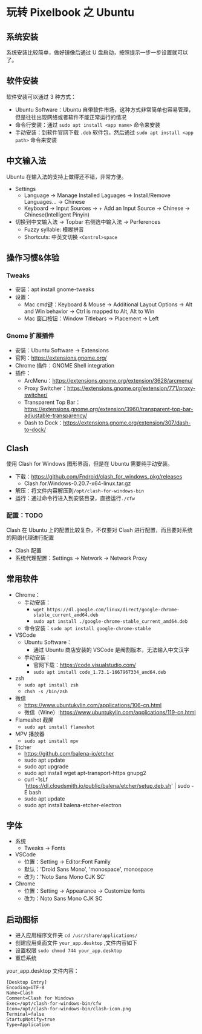 # 玩转 Pixelbook 之 Ubuntu

## 系统安装

系统安装比较简单，做好镜像后通过 U 盘启动，按照提示一步一步设置就可以了。

## 软件安装

软件安装可以通过 3 种方式：

* Ubuntu Software：Ubuntu 自带软件市场，这种方式非常简单也容易管理，但是往往出现网络或者软件不能正常运行的情况
* 命令行安装：通过 `sudo apt install <app name>` 命令来安装
* 手动安装：到软件官网下载 `.deb` 软件包，然后通过 `sudo apt install <app path>` 命令来安装

## 中文输入法

Ubuntu 在输入法的支持上做得还不错，非常方便。

* Settings
  * Language -> Manage Installed Laguages -> Install/Remove Languages... -> Chinese
  * Keyboard -> Input Sources -> + Add an Input Source -> Chinese -> Chinese(Intelligent Pinyin)
* 切换到中文输入法 -> Topbar 右侧选中输入法 -> Perferences
  * Fuzzy syllable: 模糊拼音
  * Shortcuts: 中英文切换 `<Control>space`

## 操作习惯&体验

### Tweaks

* 安装：apt install gnome-tweaks
* 设置：
  * Mac cmd键：Keyboard & Mouse -> Additional Layout Options -> Alt and Win behavior -> Ctrl is mapped to Alt, Alt to Win
  * Mac 窗口按钮：Window Titlebars -> Placement -> Left

### Gnome 扩展插件

* 安装：Ubuntu Software -> Extensions
* 官网：<https://extensions.gnome.org/>
* Chrome 插件：GNOME Shell integration
* 插件：
  * ArcMenu：<https://extensions.gnome.org/extension/3628/arcmenu/>
  * Proxy Switcher：<https://extensions.gnome.org/extension/771/proxy-switcher/>
  * Transparent Top Bar：<https://extensions.gnome.org/extension/3960/transparent-top-bar-adjustable-transparency/>
  * Dash to Dock：<https://extensions.gnome.org/extension/307/dash-to-dock/>

## Clash

使用 Clash for Windows 图形界面，但是在 Ubuntu 需要纯手动安装。

* 下载：<https://github.com/Fndroid/clash_for_windows_pkg/releases>
  * Clash.for.Windows-0.20.7-x64-linux.tar.gz
* 解压：将文件内容解压到`/opt/clash-for-windows-bin`
* 运行：通过命令行进入到安装目录，直接运行`./cfw`

### 配置：TODO

Clash 在 Ubuntu 上的配置比较复杂，不仅要对 Clash 进行配置，而且要对系统的网络代理进行配置

* Clash 配置
* 系统代理配置：Settings -> Network -> Network Proxy

## 常用软件

* Chrome：
  * 手动安装：
    * `wget https://dl.google.com/linux/direct/google-chrome-stable_current_amd64.deb`
    * `sudo apt install ./google-chrome-stable_current_amd64.deb`
  * 命令安装：`sudo apt install google-chrome-stable`
* VSCode
  * Ubuntu Software：
    * 通过 Ubuntu 商店安装的 VSCode 是阉割版本，无法输入中文汉字
  * 手动安装：
    * 官网下载：<https://code.visualstudio.com/>
    * `sudo apt install code_1.73.1-1667967334_amd64.deb`
* zsh
  * `sudo apt install zsh`
  * `chsh -s /bin/zsh`
* 微信
  * <https://www.ubuntukylin.com/applications/106-cn.html>
  * 微信（Wine）:<https://www.ubuntukylin.com/applications/119-cn.html>
* Flameshot 截屏
  * `sudo apt install flameshot`
* MPV 播放器
  * `sudo apt install mpv`
* Etcher
  * <https://github.com/balena-io/etcher>
  * sudo apt update
  * sudo apt upgrade
  * sudo apt install wget apt-transport-https gnupg2
  * curl -1sLf 'https://dl.cloudsmith.io/public/balena/etcher/setup.deb.sh' | sudo -E bash
  * sudo apt update
  * sudo apt install balena-etcher-electron

## 字体

* 系统
  * Tweaks -> Fonts
* VSCode
  * 位置：Setting -> Editor:Font Family
  * 默认：'Droid Sans Mono', 'monospace', monospace
  * 改为：'Noto Sans Mono CJK SC'
* Chrome
  * 位置：Setting -> Appearance -> Customize fonts
  * 改为：Noto Sans Mono CJK SC

## 启动图标

* 进入应用程序文件夹 `cd /usr/share/applications/`
* 创建应用桌面文件 `your_app.desktop` ,文件内容如下
* 设置权限 `sudo chmod 744 your_app.desktop`
* 重启系统

your_app.desktop 文件内容：

```text
[Desktop Entry]
Encoding=UTF-8
Name=Clash
Comment=Clash for Windows
Exec=/opt/clash-for-windows-bin/cfw 
Icon=/opt/clash-for-windows-bin/clash-icon.png
Terminal=false
StartupNotify=true
Type=Application
```
